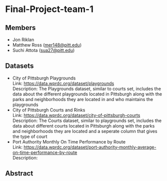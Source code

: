 # Final-Project-team-1
## Members
* Jon Riklan  
* Matthew Ross (mer148@pitt.edu) 
* Suchi Attota (sua27@pitt.edu)
## Datasets
* City of Pittsburgh Playgrounds  
Link: https://data.wprdc.org/dataset/playgrounds  
Description: The Playgrounds dataset, similar to courts set, includes the data about the different playgrounds located in Pittsburgh along with the parks and neighborhoods they are located in and who maintains the playgrounds  
* City of Pittsburgh Courts and Rinks  
Link: https://data.wprdc.org/dataset/city-of-pittsburgh-courts  
Description: The Courts dataset, similar to playgrounds set, includes the data about different courts located in Pittsburgh along with the parks and neighborhoods they are located and a seperate column that gives the type of court  
* Port Authority Monthly On Time Performance by Route  
Link: https://data.wprdc.org/dataset/port-authority-monthly-average-on-time-performance-by-route  
Description:
## Abstract

